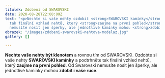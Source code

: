 ```yaml
---
titulek: Zdobení od SWAROVSKI
date: 2020-08-28T22:00:00Z
text: "<p>Nechte si vaše nehty ozdobit <strong>SWAROVSKI kamínky</strong> a podtrhněte
  tak finální vzhled nehtů, který <strong>zaujme na první pohled</strong>. Od Swarovski
  nemusíte nosit jen šperky, ale jednotlivé kamínky mohou <strong>zdobit i vaše ruce</strong>.</p>"
obrazek: "/images/zdobeni-swarovski-nehtova-modelaz.jpg"
gallery: []

---
```

**Nechte vaše nehty být klenotem** a rovnou tím od SWAROVSKI. Ozdobte si vaše nehty **SWAROVSKI kamínky** a podtrhněte tak finální vzhled nehtů, který **zaujme na první pohled**. Od Swarovski nemusíte nosit jen šperky, ale jednotlivé kamínky mohou **zdobit i vaše ruce**.